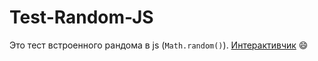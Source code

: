# Test-Random-JS

Это тест встроенного рандома в js (`Math.random()`). [Интерактивчик](https://github.com) 😄
